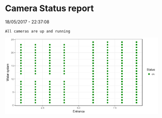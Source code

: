 Camera Status report
================
18/05/2017 - 22:37:08

    All cameras are up and running

![](camreport_files/figure-markdown_github/unnamed-chunk-2-1.png)
